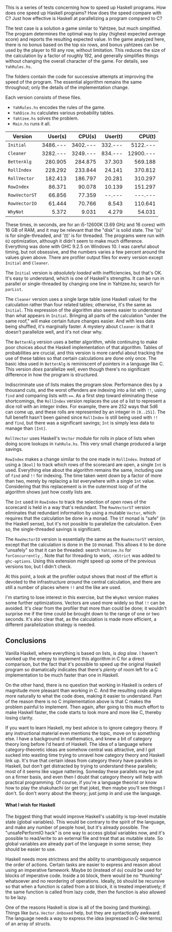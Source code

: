 
This is a series of tests concerning how to speed up Haskell programs. How does one speed up Haskell programs? How does the speed compare with C? Just how effective is Haskell at parallelizing a program compared to C?

The test case is a solution a game similar to Yahtzee, but much simplified. The program determines the optimal way to play (highest expected average score) and reports the resulting expected value. In the game analyzed here, there is no bonus based on the top six rows, and bonus yahtzees can be used by the player to fill any row, without limitation. This reduces the size of the calculation by a factor of roughly 192, and generally simplifies things without changing the overall character of the game. For details, see `YahRules.hs`.

The folders contain the code for successive attempts at improving the speed of the program. The essential algorithm remains the same throughout; only the details of the implementation change.

Each version consists of these files.
* `YahRules.hs` encodes the rules of the game.
* `YahDice.hs` calculates various probability tables.
* `Yahtzee.hs` solves the problem.
* `Main.hs` runs it all.


| Version     | User(s)  | CPU(s)    | User(t) | CPU(t)    |
| -----       |  -----:  | -----:    | -----:  | -----:    |
|`Initial`    | 3486.--- | 3402.---  | 332.--- |  5122.--- |
|`Cleaner`    | 3282.--- | 3249.---  | 834.--- | 12900.--- |
|`BetterAlg`  |  280.905 |  284.875  |  37.303 |   569.188 |
|`RollIndex`  |  228.292 |  233.844  |  24.141 |   370.812 |
|`RollVector` |  182.413 |  186.797  |  20.281 |   310.297 |
|`RowIndex`   |   86.371 |   90.078  |  10.139 |   151.297 |
|`RowVectorST`|   66.856 |   77.359  |  --.--- |   ---.--- |
|`RowVectorIO`|   61.444 |   70.766  |   8.543 |   110.641 |
|`WhyNot`     |    5.372 |    9.031  |   4.279 |    54.031 |


These times, in seconds, are for an i5-12600K (3.69 GHz and 16 cores) with 16 GB of RAM, and it may be relevant that the "disk" is solid state. The '(s)' is for single-threaded, and '(t)' is for threaded. The programs were run with `O2` optimization, although it didn't seem to make much difference. Everything was done with GHC 9.2.5 on Windows 10. I was careful about timing, but not obsessive, and the numbers varies a few percent around the values given above. There are profiler output files for every version except `Initial` and `Cleaner`.

The `Initial` version is *absolutely loaded* with inefficiencies, but that's OK. It's easy to understand, which is one of Haskell's strengths. It can be run in parallel or single-threaded by changing one line in Yahtzee.hs; search for `parList`.

The `Cleaner` version uses a single large table (one Haskell value) for the calculation rather than four related tables; otherwise, it's the same as `Initial`. This expression of the algorithm also seems easier to understand than what appears in `Initial`. Bringing all parts of the calculation "under the same roof," will make certain future changes easier. And with less data being shuffled, it's marginally faster. A mystery about `Cleaner` is that it doesn't parallelize well, and it's not clear why.

The `BetterAlg` version uses a better algorithm, while continuing to make poor choices about the Haskell implementation of that algorithm. Tables of probabilities are crucial, and this version is more careful about tracking the use of these tables so that certain calculations are done only once. The basic idea used in `BetterAlg` is reminiscent of pointers in a language like C. This version *does* parallelize well, even though there's no significant difference in how the program is structured.

Indiscriminate use of lists makes the program slow. Performance dies by a thousand cuts, and the worst offenders are indexing into a list with `!!`, using `find` and comparing lists with `==`. As a first step toward eliminating these shortcomings, the `RollIndex` version replaces the use of a list to represent a dice roll with an integer index. For example, there are 252 ways that 5d6 can come up, and these rolls are represented by an integer in `[0..251]`. The full benefit hasn't been gained since `RollIndex` is still being used with `!!` and `find`, but there was a significant savings; `Int` is simply less data to manage than `[Int]`.

`RollVector` uses Haskell's `Vector` module for rolls in place of lists when doing score lookups in `YahRule.hs`. This very small change produced a large savings.

`RowIndex` makes a change similar to the one made in `RollIndex`. Instead of using a `[Bool]` to track which rows of the scorecard are open, a single `Int` is used. Everything else about the algorithm remains the same, including use of `find` and `!!` for indexing. The time taken went down by a factor of more than two, merely by replacing a list everywhere with a single `Int` value. Considering that this replacement is in the outermost loop of of the algorithm shows just how costly lists are.

The `Int` used in `RowIndex` to track the selection of open rows of the scorecard is held in a way that's redundant. The `RowVectorST` version eliminates that redundant information by using a mutable `Vector`, which requires that the calculation be done in a monad. The `ST` monad is "safe" (in the Haskell sense), but it's not possible to parallelize the calculation. Even so, the single-threaded savings is significant.

The `RowVectorIO` version is essentially the same as the `RowVectorST` version, except that the calculation is done in the `IO` monad. This allows it to be done "unsafely" so that it can be threaded: search `Yahtzee.hs` for `forConcurrently_`. Note that for threading to work, `-XStrict` was added to `ghc-options`. Using this extension might speed up some of the previous versions too, but I didn't check.

At this point, a look at the profiler output shows that most of the effort is devoted to the infrastructure *around* the central calculation, and there are still a number of places where `!!` and the like are used.

I'm starting to lose interest in this exercise, but the `WhyNot` version makes some further optimizations. Vectors are used more widely so that `!!` can be avoided. It's clear from the profiler that more than could be done; it wouldn't surprise me if the time could be brought down to the range of one or two seconds. It's also clear that, as the calculation is made more efficient, a different parallelization strategy is needed. 


Conclusions
-----------

Vanilla Haskell, where everything is based on lists, is *dog slow*. I haven't worked up the energy to implement this algorithm in C for a direct comparison, but the fact that it's possible to speed up the original Haskell program so dramatically indicates that there's *plenty* of room left for a C implementation to be much faster than one in Haskell.

On the other hand, there is no question that working in Haskell is orders of magnitude more pleasant than working in C. And the resulting code aligns more naturally to what the code does, making it easier to understand. Part of the reason there is no C implementation above is that C makes the problem painful to implement. Then again, after going to this much effort to make Haskell faster, the code starts to look more and more like C, thereby losing clarity.

If you want to learn Haskell, my best advice is to ignore category theory. If any instructional material even mentions the topic, move on to something else. I have a background in mathematics, and knew a bit of category theory long before I'd heard of Haskell. The idea of a language where category-theoretic ideas are somehow central was attractive, and I got sucked into wasting time trying to unravel how category theory and Haskell link up. It's true that certain ideas from category theory have parallels in Haskell, but don't get distracted by trying to understand these parallels; most of it seems like vague nattering. Someday these parallels may be put on a firmer basis, and even then I doubt that category theory will help with practical programming. Of course, if you're a language theorist or know how to play the shakuhachi (or get that joke), then maybe you'll see things I don't. So don't worry about the theory; just jump in and use the language.

#### What I wish for Haskell 

The biggest thing that would improve Haskell's usability is top-level mutable state (global variables). This would be contrary to the spirit of the language, and make any number of people howl, but it's already possible. The "unsafePerformIO hack" is one way to access global variables now, and it's possible to read/write to an external file and treat that as mutable state. So global variables are already part of the language in some sense; they should be easier to use.

Haskell needs more strictness and the ability to unambiguously sequence the order of actions. Certain tasks are easier to express and reason about using an imperative famework. Maybe `DO` (instead of `do`) could be used for blocks of imperative code. Inside a `DO` block, there would be no "thunking" whatsoever and no reordering of operations. Ideally, `DO` should be recursive so that when a function is called from a `DO` block, it is treated imperatively; if the same function is called from lazy code, then the function is also allowed to be lazy.

One of the reasons Haskell is slow is all of the boxing (and thunking). Things like `Data.Vector.Unboxed` help, but they are syntactically awkward. The language needs a way to express the idea (expressed in C-like terms) of an array of structs. 



